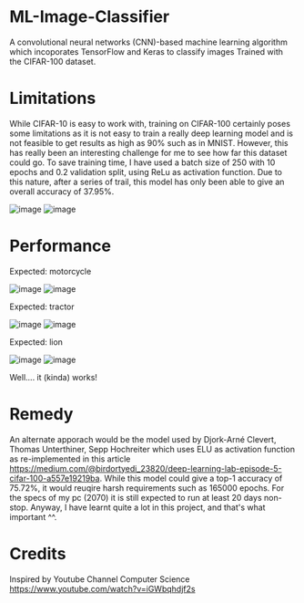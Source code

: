 # ML-Image-Classifier
A convolutional neural networks (CNN)-based machine learning algorithm which incoporates TensorFlow and Keras to classify images
Trained with the CIFAR-100 dataset.

# Limitations
While CIFAR-10 is easy to work with, training on CIFAR-100 certainly poses some limitations as it is not easy to train a really deep learning model and is not feasible to get results as high as 90% such as in MNIST. However, this has really been an interesting challenge for me to see how far this dataset could go. To save training time, I have used a batch size of 250 with 10 epochs and 0.2 validation split, using ReLu as activation function. Due to this nature, after a series of trail, this model has only been able to give an overall accuracy of 37.95%.

![image](https://user-images.githubusercontent.com/77548862/118425852-a28b8b00-b6fc-11eb-8ade-1a94b269bc18.png)
![image](https://user-images.githubusercontent.com/77548862/118425857-a5867b80-b6fc-11eb-805d-caf88fffbb36.png)

# Performance
Expected: motorcycle

![image](https://user-images.githubusercontent.com/77548862/118425904-c058f000-b6fc-11eb-8ca2-2750d43d3e25.png)
![image](https://user-images.githubusercontent.com/77548862/118425924-cc44b200-b6fc-11eb-8343-ef3c041e0bc1.png)

Expected: tractor

![image](https://user-images.githubusercontent.com/77548862/118426256-7b818900-b6fd-11eb-995e-197331f3b908.png)
![image](https://user-images.githubusercontent.com/77548862/118426274-82a89700-b6fd-11eb-8ca4-007651759fc1.png)

Expected: lion

![image](https://user-images.githubusercontent.com/77548862/118426462-d31ff480-b6fd-11eb-8b94-ad6ee33de923.png)
![image](https://user-images.githubusercontent.com/77548862/118426474-dadf9900-b6fd-11eb-9618-b325d5c4b832.png)

Well.... it (kinda) works!

# Remedy
An alternate apporach would be the model used by Djork-Arné Clevert, Thomas Unterthiner, Sepp Hochreiter which uses ELU as activation function as re-implemented in this article https://medium.com/@birdortyedi_23820/deep-learning-lab-episode-5-cifar-100-a557e19219ba. While this model could give a top-1 accuracy of 75.72%, it would reuqire harsh requirements such as 165000 epochs. For the specs of my pc (2070) it is still expected to run at least 20 days non-stop. Anyway, I have learnt quite a lot in this project, and that's what important ^^.

# Credits
Inspired by Youtube Channel Computer Science https://www.youtube.com/watch?v=iGWbqhdjf2s
